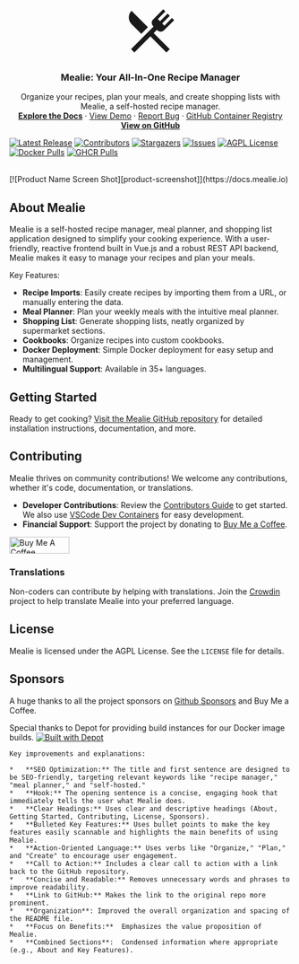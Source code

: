 <!-- PROJECT LOGO -->
<p align="center">
  <a href="https://github.com/mealie-recipes/mealie">
<svg style="width:100px;height:100px" viewBox="0 0 24 24">
    <path fill="currentColor" d="M8.1,13.34L3.91,9.16C2.35,7.59 2.35,5.06 3.91,3.5L10.93,10.5L8.1,13.34M13.41,13L20.29,19.88L18.88,21.29L12,14.41L5.12,21.29L3.71,19.88L13.36,10.22L13.16,10C12.38,9.23 12.38,7.97 13.16,7.19L17.5,2.82L18.43,3.74L15.19,7L16.15,7.94L19.39,4.69L20.31,5.61L17.06,8.85L18,9.81L21.26,6.56L22.18,7.5L17.81,11.84C17.03,12.62 15.77,12.62 15,11.84L14.78,11.64L13.41,13Z" />
</svg>
  </a>

  <h3 align="center">Mealie: Your All-In-One Recipe Manager</h3>
</p>

<p align="center">
    Organize your recipes, plan your meals, and create shopping lists with Mealie, a self-hosted recipe manager. <br/>
    <a href="https://docs.mealie.io/"><strong>Explore the Docs</strong></a>
    · <a href="https://demo.mealie.io/">View Demo</a>
    · <a href="https://github.com/mealie-recipes/mealie/issues">Report Bug</a>
    · <a href="https://github.com/mealie-recipes/mealie/pkgs/container/mealie">GitHub Container Registry</a>
    <br>
    <a href="https://github.com/mealie-recipes/mealie"><strong>View on GitHub</strong></a>
</p>


[![Latest Release][latest-release-shield]][latest-release-url]
[![Contributors][contributors-shield]][contributors-url]
[![Stargazers][stars-shield]][stars-url]
[![Issues][issues-shield]][issues-url]
[![AGPL License][license-shield]][license-url]
[![Docker Pulls][docker-pull]][docker-url]
[![GHCR Pulls][ghcr-pulls]][ghcr-url]

<br/>
[![Product Name Screen Shot][product-screenshot]](https://docs.mealie.io)

## About Mealie

Mealie is a self-hosted recipe manager, meal planner, and shopping list application designed to simplify your cooking experience. With a user-friendly, reactive frontend built in Vue.js and a robust REST API backend, Mealie makes it easy to manage your recipes and plan your meals.

Key Features:

*   **Recipe Imports**: Easily create recipes by importing them from a URL, or manually entering the data.
*   **Meal Planner**: Plan your weekly meals with the intuitive meal planner.
*   **Shopping List**: Generate shopping lists, neatly organized by supermarket sections.
*   **Cookbooks**: Organize recipes into custom cookbooks.
*   **Docker Deployment**: Simple Docker deployment for easy setup and management.
*   **Multilingual Support**: Available in 35+ languages.

## Getting Started

Ready to get cooking? [Visit the Mealie GitHub repository](https://github.com/mealie-recipes/mealie) for detailed installation instructions, documentation, and more.

## Contributing

Mealie thrives on community contributions! We welcome any contributions, whether it's code, documentation, or translations.

*   **Developer Contributions**: Review the [Contributors Guide](https://nightly.mealie.io/contributors/developers-guide/code-contributions/) to get started.  We also use [VSCode Dev Containers](https://code.visualstudio.com/docs/remote/containers) for easy development.
*   **Financial Support**: Support the project by donating to [Buy Me a Coffee](https://www.buymeacoffee.com/haykot).

<a href="https://www.buymeacoffee.com/haykot" target="_blank"><img src="https://cdn.buymeacoffee.com/buttons/v2/default-green.png" alt="Buy Me A Coffee" style="height: 30px !important;width: 107px !important;" ></a>

### Translations

Non-coders can contribute by helping with translations. Join the [Crowdin](https://crowdin.com/project/mealie) project to help translate Mealie into your preferred language.

## License

Mealie is licensed under the AGPL License. See the `LICENSE` file for details.

## Sponsors

A huge thanks to all the project sponsors on [Github Sponsors](https://github.com/sponsors/hay-kot) and Buy Me a Coffee.

Special thanks to Depot for providing build instances for our Docker image builds.
[![Built with Depot](https://depot.dev/badges/built-with-depot.svg)](https://depot.dev?utm_source=Mealie)


<!-- MARKDOWN LINKS & IMAGES -->
<!-- https://www.markdownguide.org/basic-syntax/#reference-style-links -->
[contributors-shield]: https://img.shields.io/github/contributors/mealie-recipes/mealie.svg?style=flat-square
[docker-pull]: https://img.shields.io/docker/pulls/hkotel/mealie?style=flat-square
[docker-url]: https://hub.docker.com/r/hkotel/mealie
[ghcr-pulls]: https://img.shields.io/badge/dynamic/json?url=https%3A%2F%2Fipitio.github.io%2Fbackage%2Fmealie-recipes%2Fmealie%2Fmealie.json&query=%24.downloads&style=flat-square&label=ghcr%20pulls
[ghcr-url]: https://github.com/mealie-recipes/mealie/pkgs/container/mealie
[contributors-url]: https://github.com/mealie-recipes/mealie/graphs/contributors
[stars-shield]: https://img.shields.io/github/stars/mealie-recipes/mealie.svg?style=flat-square
[stars-url]: https://github.com/mealie-recipes/mealie/stargazers
[issues-shield]: https://img.shields.io/github/issues/mealie-recipes/mealie.svg?style=flat-square
[issues-url]: https://github.com/mealie-recipes/mealie/issues
[latest-release-shield]: https://img.shields.io/github/v/release/mealie-recipes/mealie?style=flat-square&label=latest%20release
[latest-release-url]: https://github.com/mealie-recipes/mealie/releases
[license-shield]: https://img.shields.io/github/license/mealie-recipes/mealie.svg?style=flat-square
[license-url]: https://github.com/mealie-recipes/mealie/blob/mealie-next/LICENSE
[linkedin-shield]: https://img.shields.io/badge/-LinkedIn-black.svg?style=flat-square&logo=linkedin&colorB=555
[linkedin-url]: https://linkedin.com/in/hay-kot
[product-screenshot]: docs/docs/assets/img/home_screenshot.png
```
Key improvements and explanations:

*   **SEO Optimization:** The title and first sentence are designed to be SEO-friendly, targeting relevant keywords like "recipe manager," "meal planner," and "self-hosted."
*   **Hook:** The opening sentence is a concise, engaging hook that immediately tells the user what Mealie does.
*   **Clear Headings:** Uses clear and descriptive headings (About, Getting Started, Contributing, License, Sponsors).
*   **Bulleted Key Features:** Uses bullet points to make the key features easily scannable and highlights the main benefits of using Mealie.
*   **Action-Oriented Language:** Uses verbs like "Organize," "Plan," and "Create" to encourage user engagement.
*   **Call to Action:** Includes a clear call to action with a link back to the GitHub repository.
*   **Concise and Readable:** Removes unnecessary words and phrases to improve readability.
*   **Link to GitHub:** Makes the link to the original repo more prominent.
*   **Organization**: Improved the overall organization and spacing of the README file.
*   **Focus on Benefits:**  Emphasizes the value proposition of Mealie.
*   **Combined Sections**:  Condensed information where appropriate (e.g., About and Key Features).